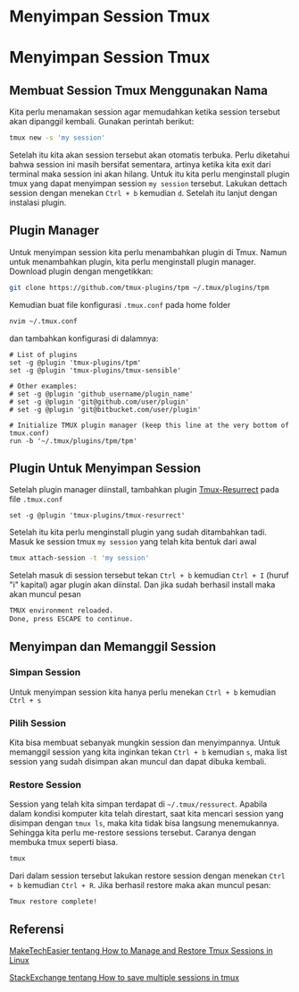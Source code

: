 # Menyimpan Session Tmux


# Menyimpan Session Tmux

## Membuat Session Tmux Menggunakan Nama

Kita perlu menamakan session agar memudahkan ketika session tersebut akan dipanggil kembali.
Gunakan perintah berikut:
```bash
tmux new -s 'my session'
```
Setelah itu kita akan session tersebut akan otomatis terbuka. Perlu diketahui bahwa session
ini masih bersifat sementara, artinya ketika kita exit dari terminal maka session ini akan
hilang. Untuk itu kita perlu menginstall plugin tmux yang dapat menyimpan session
`my session` tersebut. Lakukan dettach session dengan menekan `Ctrl + b` kemudian `d`.
Setelah itu lanjut dengan instalasi plugin.

## Plugin Manager

Untuk menyimpan session kita perlu menambahkan plugin di Tmux. Namun untuk menambahkan
plugin, kita perlu menginstall plugin manager. Download plugin dengan mengetikkan:
```bash
git clone https://github.com/tmux-plugins/tpm ~/.tmux/plugins/tpm
```

Kemudian buat file konfigurasi `.tmux.conf` pada home folder
```bash
nvim ~/.tmux.conf
```
dan tambahkan konfigurasi di dalamnya:
```
# List of plugins
set -g @plugin 'tmux-plugins/tpm'
set -g @plugin 'tmux-plugins/tmux-sensible'
 
# Other examples:
# set -g @plugin 'github_username/plugin_name'
# set -g @plugin 'git@github.com/user/plugin'
# set -g @plugin 'git@bitbucket.com/user/plugin'
 
# Initialize TMUX plugin manager (keep this line at the very bottom of tmux.conf)
run -b '~/.tmux/plugins/tpm/tpm'
```

## Plugin Untuk Menyimpan Session
Setelah plugin manager diinstall, tambahkan plugin
[Tmux-Resurrect](https://github.com/tmux-plugins/tmux-resurrect) pada file `.tmux.conf`
```
set -g @plugin 'tmux-plugins/tmux-resurrect'
```
Setelah itu kita perlu menginstall plugin yang sudah ditambahkan tadi. Masuk ke session
tmux `my session` yang telah kita bentuk dari awal
```bash
tmux attach-session -t 'my session'
```
Setelah masuk di session tersebut tekan `Ctrl + b` kemudian `Ctrl + I` (huruf "i" kapital) agar
plugin akan diinstal. Dan jika sudah berhasil install maka akan muncul pesan
```bash
TMUX environment reloaded.
Done, press ESCAPE to continue.
```

## Menyimpan dan Memanggil Session

### Simpan Session
Untuk menyimpan session kita hanya perlu menekan `Ctrl + b` kemudian `Ctrl + s`

### Pilih Session
Kita bisa membuat sebanyak mungkin session dan menyimpannya. Untuk memanggil session yang
kita inginkan tekan `Ctrl + b` kemudian `s`, maka list session yang sudah disimpan akan
muncul dan dapat dibuka kembali.

### Restore Session
Session yang telah kita simpan terdapat di `~/.tmux/ressurect`. Apabila dalam kondisi
komputer kita telah direstart, saat kita mencari session yang disimpan dengan `tmux ls`,
maka kita tidak bisa langsung menemukannya. Sehingga kita perlu me-restore sessions
tersebut. Caranya dengan membuka tmux seperti biasa.
```bash
tmux
```
Dari dalam session tersebut lakukan restore session dengan menekan `Ctrl + b`
kemudian `Ctrl + R`. Jika berhasil restore maka akan muncul pesan:
```
Tmux restore complete!
```
## Referensi

[MakeTechEasier tentang How to Manage and Restore Tmux Sessions in Linux](https://www.maketecheasier.com/manage-restore-tmux-sessions-linux/)

[StackExchange tentang How to save multiple sessions in tmux](https://superuser.com/questions/1010075/how-to-save-multiple-sessions-in-tmux/1287933#1287933)

